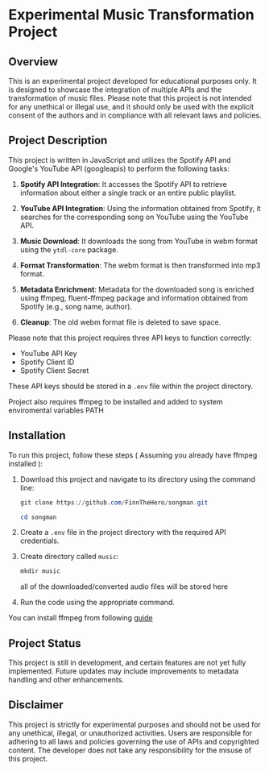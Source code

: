 # Experimental Music Transformation Project

## Overview

This is an experimental project developed for educational purposes only. It is designed to showcase the integration of multiple APIs and the transformation of music files. Please note that this project is not intended for any unethical or illegal use, and it should only be used with the explicit consent of the authors and in compliance with all relevant laws and policies.

## Project Description

This project is written in JavaScript and utilizes the Spotify API and Google's YouTube API (googleapis) to perform the following tasks:

1. **Spotify API Integration**: It accesses the Spotify API to retrieve information about either a single track or an entire public playlist.

2. **YouTube API Integration**: Using the information obtained from Spotify, it searches for the corresponding song on YouTube using the YouTube API.

3. **Music Download**: It downloads the song from YouTube in webm format using the `ytdl-core` package.

4. **Format Transformation**: The webm format is then transformed into mp3 format.

5. **Metadata Enrichment**: Metadata for the downloaded song is enriched using ffmpeg, fluent-ffmpeg package and information obtained from Spotify (e.g., song name, author).

6. **Cleanup**: The old webm format file is deleted to save space.

Please note that this project requires three API keys to function correctly:

- YouTube API Key
- Spotify Client ID
- Spotify Client Secret

These API keys should be stored in a `.env` file within the project directory.

Project also requires ffmpeg to be installed and added to system enviromental variables PATH

## Installation

To run this project, follow these steps ( Assuming you already have ffmpeg installed ):

1. Download this project and navigate to its directory using the command line:
   ```powershell
   git clone https://github.com/FinnTheHero/songman.git
   ```

   ```powershell
   cd songman
   ```

2. Create a `.env` file in the project directory with the required API credentials.

3. Create directory called `music`:
   ```powershell
   mkdir music
   ```
   all of the downloaded/converted audio files will be stored here

4. Run the code using the appropriate command.

You can install ffmpeg from following [guide](https://www.geeksforgeeks.org/how-to-install-ffmpeg-on-windows/)

## Project Status

This project is still in development, and certain features are not yet fully implemented. Future updates may include improvements to metadata handling and other enhancements.

## Disclaimer

This project is strictly for experimental purposes and should not be used for any unethical, illegal, or unauthorized activities. Users are responsible for adhering to all laws and policies governing the use of APIs and copyrighted content. The developer does not take any responsibility for the misuse of this project.